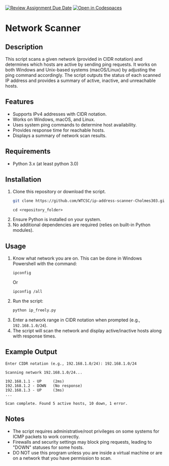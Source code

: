 [![Review Assignment Due Date](https://classroom.github.com/assets/deadline-readme-button-22041afd0340ce965d47ae6ef1cefeee28c7c493a6346c4f15d667ab976d596c.svg)](https://classroom.github.com/a/cYbEVSqo)
[![Open in Codespaces](https://classroom.github.com/assets/launch-codespace-2972f46106e565e64193e422d61a12cf1da4916b45550586e14ef0a7c637dd04.svg)](https://classroom.github.com/open-in-codespaces?assignment_repo_id=17931271)

# Network Scanner
## Description
This script scans a given network (provided in CIDR notation) and determines which hosts are active by sending ping requests. It works on both Windows and Unix-based systems (macOS/Linux) by adjusting the ping command accordingly. The script outputs the status of each scanned IP address and provides a summary of active, inactive, and unreachable hosts.

## Features
- Supports IPv4 addresses with CIDR notation.
- Works on Windows, macOS, and Linux.
- Uses system ping commands to determine host availability.
- Provides response time for reachable hosts.
- Displays a summary of network scan results.

## Requirements
- Python 3.x (at least python 3.0)

## Installation
1. Clone this repository or download the script.
   ```sh
   git clone https://github.com/WTCSC/ip-address-scanner-Cholmes303.git
   ```
   ```
   cd <repository_folder>
   ```
2. Ensure Python is installed on your system.
3. No additional dependencies are required (relies on built-in Python modules).

## Usage
1. Know what network you are on. This can be done in Windows Powershell with the command:
   ```
   ipconfig
   ```
   Or
   ```
   ipconfig /all
   ```
2. Run the script:
   ```sh
   python ip_freely.py
   ```
3. Enter a network range in CIDR notation when prompted (e.g., `192.168.1.0/24`).
4. The script will scan the network and display active/inactive hosts along with response times.

## Example Output
```
Enter CIDR notation (e.g., 192.168.1.0/24): 192.168.1.0/24

Scanning network 192.168.1.0/24...

192.168.1.1 - UP     (2ms)
192.168.1.2 - DOWN   (No response)
192.168.1.3 - UP     (3ms)
...

Scan complete. Found 5 active hosts, 10 down, 1 error.
```

## Notes
- The script requires administrative/root privileges on some systems for ICMP packets to work correctly.
- Firewalls and security settings may block ping requests, leading to "DOWN" statuses for some hosts.
- DO NOT use this program unless you are inside a virtual machine or are on a network that you have permission to scan. 


